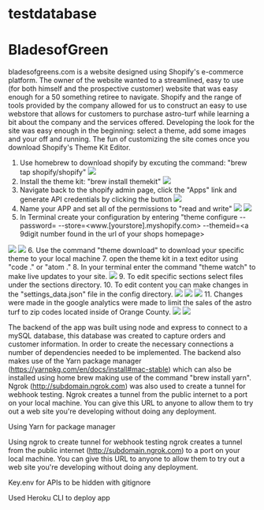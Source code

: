 # testdatabase
# BladesofGreen
bladesofgreens.com is a website designed using Shopify's e-commerce platform.  The owner of the website wanted to a streamlined, easy to use (for both himself and the prospective customer) website that was easy enough for a 50 something retiree to navigate.  Shopify and the range of tools provided by the company allowed for us to construct an easy to use webstore that allows for customers to purchase astro-turf while learning a bit about the company and the services offered.  Developing the look for the site was easy enough in the beginning: select a theme, add some images and your off and running.  The fun of customizing the site comes once you download Shopify's Theme Kit Editor. 

1.  Use homebrew to download shopify by excuting the command: "brew tap shopify/shopify"
![](images/Screen%20Shot%202019-01-04%20at%206.07.44%20PM.png)
2.  Install the theme kit: "brew install themekit"
![](images/Screen%20Shot%202019-01-05%20at%207.27.54%20AM.png)
3.  Navigate back to the shopify admin page, click the "Apps" link and generate API credentials by clicking the button
![](images/Screen%20Shot%202019-01-03%20at%201.18.53%20PM.png)
4.  Name your APP and set all of the permissions to "read and write"
  ![](images/Screen%20Shot%202019-01-04%20at%205.24.38%20PM.png)
  ![](images/Screen%20Shot%202019-01-04%20at%205.25.03%20PM.png)
5.  In Terminal create your configuration by entering "theme configure --password=<found in the API creds generated by shopify> --store=<www.[yourstore].myshopify.com> --themeid=<a 9digit number found in the url of your shops homepage>
  
  ![](images/Screen%20Shot%202019-01-05%20at%207.36.03%20AM.png)
  ![](images/Screen%20Shot%202019-01-05%20at%207.39.29%20AM.png)
6.  Use the command "theme download" to download your specific theme to your local machine
7.  open the theme kit in a text editor using "code ." or "atom ."
8.  In your terminal enter the command "theme watch" to make live updates to your site.
  ![](images/Screen%20Shot%202019-01-04%20at%206.39.04%20PM.png)
9.  To edit specific sections select files under the sections directory.
10. To edit content you can make changes in the "settings_data.json" file in the config directory.
  ![](images/Screen%20Shot%202019-01-02%20at%207.54.18%20PM.png)
  ![](images/Screen%20Shot%202019-01-02%20at%207.54.55%20PM.png)
  ![](images/Screen%20Shot%202019-01-02%20at%207.55.09%20PM.png)
11. Changes were made in the google analytics were made to limit the sales of the astro turf to zip codes located inside of
  Orange County.
  ![](images/Screen%20Shot%202019-01-03%20at%201.40.36%20PM.png)
  ![](images/Screen%20Shot%202019-01-03%20at%201.41.09%20PM.png)
  
  
The backend of the app was built using node and express to connect to a mySQL database, this database was created to capture orders and customer information.  In order to create the necessary connections a number of dependencies needed to be implemented. The backend also makes use of the Yarn package manager (https://yarnpkg.com/en/docs/install#mac-stable) which can also be installed using home brew making use of the command "brew install yarn".  Ngrok (http://subdomain.ngrok.com) was also used to create a tunnel for webhook testing.  Ngrok creates a tunnel from the public internet to a port on your local machine. You can give this URL to anyone to allow them to try out a web site you're developing without doing any deployment.




  


Using Yarn for package manager

Using ngrok to create tunnel for webhook testing
    ngrok creates a tunnel from the public internet (http://subdomain.ngrok.com) to a port on your local machine. You can give this URL to anyone to allow them to try out a web site you're developing without doing any deployment.

Key.env for APIs to be hidden with gitignore

Used Heroku CLI to deploy app

